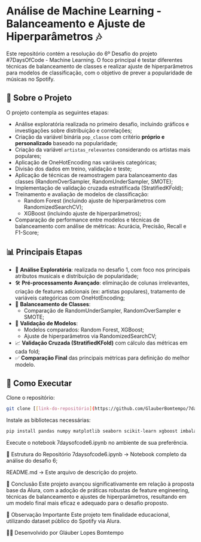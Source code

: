 # Análise de Machine Learning - Balanceamento e Ajuste de Hiperparâmetros 🎶

Este repositório contém a resolução do 6º Desafio do projeto #7DaysOfCode - Machine Learning. O foco principal é testar diferentes técnicas de balanceamento de classes e realizar ajuste de hiperparâmetros para modelos de classificação, com o objetivo de prever a popularidade de músicas no Spotify.

## 📌 Sobre o Projeto

O projeto contempla as seguintes etapas:

- Análise exploratória realizada no primeiro desafio, incluindo gráficos e investigações sobre distribuição e correlações;
- Criação da variável binária `pop_classe` com critério **próprio e personalizado** baseado na popularidade;
- Criação da variável `artistas_relevantes` considerando os artistas mais populares;
- Aplicação de OneHotEncoding nas variáveis categóricas;
- Divisão dos dados em treino, validação e teste;
- Aplicação de técnicas de reamostragem para balanceamento das classes (RandomOverSampler, RandomUnderSampler, SMOTE);
- Implementação de validação cruzada estratificada (StratifiedKFold);
- Treinamento e avaliação de modelos de classificação:
    - Random Forest (incluindo ajuste de hiperparâmetros com RandomizedSearchCV);
    - XGBoost (incluindo ajuste de hiperparâmetros);
- Comparação de performance entre modelos e técnicas de balanceamento com análise de métricas: Acurácia, Precisão, Recall e F1-Score;

## 📊 Principais Etapas

- 🔎 **Análise Exploratória**: realizada no desafio 1, com foco nos principais atributos musicais e distribuição de popularidade;
- 🛠️ **Pré-processamento Avançado**: eliminação de colunas irrelevantes, criação de features adicionais (ex: artistas populares), tratamento de variáveis categóricas com OneHotEncoding;
- 🎯 **Balanceamento de Classes**:
    - Comparação de RandomUnderSampler, RandomOverSampler e SMOTE;
- 🚀 **Validação de Modelos**:
    - Modelos comparados: Random Forest, XGBoost;
    - Ajuste de hiperparâmetros via RandomizedSearchCV;
- 📈 **Validação Cruzada (StratifiedKFold)** com cálculo das métricas em cada fold;
- ✅ **Comparação Final** das principais métricas para definição do melhor modelo.

## 📝 Como Executar

Clone o repositório:

```bash
git clone [[link-do-repositório](https://github.com/GlauberBomtempo/7daysofcode6/blob/main/7daysofcode6.ipynb)]
```
Instale as bibliotecas necessárias:

```bash
pip install pandas numpy matplotlib seaborn scikit-learn xgboost imbalanced-learn
```
Execute o notebook 7daysofcode6.ipynb no ambiente de sua preferência.

📂 Estrutura do Repositório
7daysofcode6.ipynb → Notebook completo da análise do desafio 6;

README.md → Este arquivo de descrição do projeto.

🚩 Conclusão
Este projeto avançou significativamente em relação à proposta base da Alura, com a adoção de práticas robustas de feature engineering, técnicas de balanceamento e ajustes de hiperparâmetros, resultando em um modelo final mais eficaz e adequado para o desafio proposto.

📢 Observação Importante
Este projeto tem finalidade educacional, utilizando dataset público do Spotify via Alura.

👨‍💻 Desenvolvido por Gláuber Lopes Bomtempo
